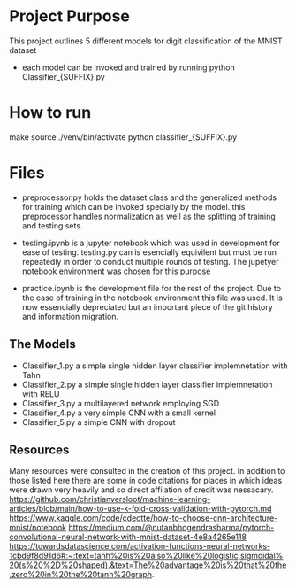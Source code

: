 
# Project Purpose
This project outlines 5 different models for digit classification of the MNIST dataset 
* each model can be invoked and trained by running python Classifier_{SUFFIX}.py

# How to run 
make 
source ./venv/bin/activate
python classifier_{SUFFIX}.py

# Files
* preprocessor.py holds the dataset class and the generalized methods for training which can be invoked specially by the model. this preprocessor handles normalization as well as the splitting of training and testing sets. 

* testing.ipynb is a jupyter notebook which was used in development for ease of testing. testing.py can is esencially equivilent but must be run repeatedly in order to conduct multiple rounds of testing. The jupetyer notebook environment was chosen for this purpose 

* practice.ipynb is the development file for the rest of the project. Due to the ease of training in the notebook environment this file was used. It is now essencially depreciated but an important piece of the git history and information migration. 

## The Models 
- Classifier_1.py a simple single hidden layer classifier implemnetation with Tahn 
- Classifier_2.py a simple single hidden layer classifier implemnetation with RELU
- Classifier_3.py a multilayered network employing SGD 
- Classifier_4.py a very simple CNN with a small kernel 
- Classifier_5.py a simple CNN with dropout 

## Resources 
Many resources were consulted in the creation of this project. In addition to those listed here there are some in code citations for places in which ideas were drawn very heavily and so direct affilation of credit was nessacary. 
https://github.com/christianversloot/machine-learning-articles/blob/main/how-to-use-k-fold-cross-validation-with-pytorch.md
https://www.kaggle.com/code/cdeotte/how-to-choose-cnn-architecture-mnist/notebook
https://medium.com/@nutanbhogendrasharma/pytorch-convolutional-neural-network-with-mnist-dataset-4e8a4265e118
https://towardsdatascience.com/activation-functions-neural-networks-1cbd9f8d91d6#:~:text=tanh%20is%20also%20like%20logistic,sigmoidal%20(s%20%2D%20shaped).&text=The%20advantage%20is%20that%20the,zero%20in%20the%20tanh%20graph.

